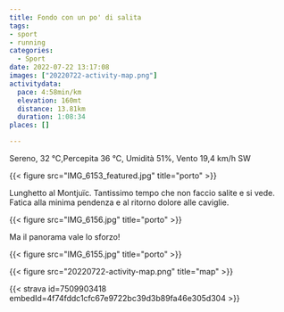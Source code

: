 ```yaml
---
title: Fondo con un po' di salita
tags:
- sport
- running
categories:
  - Sport
date: 2022-07-22 13:17:08
images: ["20220722-activity-map.png"]
activitydata:
  pace: 4:58min/km
  elevation: 160mt
  distance: 13.81km
  duration: 1:08:34
places: []

---
```


Sereno, 32 ℃,Percepita 36 ℃, Umidità 51%, Vento 19,4 km/h SW

{{< figure src="IMG_6153_featured.jpg" title="porto" >}}

<!--more-->

Lunghetto al Montjuïc. Tantissimo tempo che non faccio salite e si vede. 
Fatica alla minima pendenza e al ritorno dolore alle caviglie.

{{< figure src="IMG_6156.jpg" title="porto" >}}

Ma il panorama vale lo sforzo!

{{< figure src="IMG_6155.jpg" title="porto" >}}

{{< figure src="20220722-activity-map.png" title="map" >}}


{{< strava id=7509903418 embedId=4f74fddc1cfc67e9722bc39d3b89fa46e305d304 >}}
